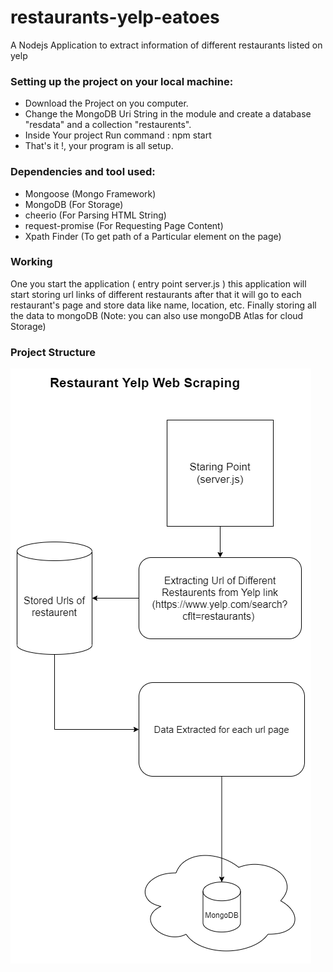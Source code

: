 # restaurants-yelp-eatoes
A Nodejs Application to extract information of different restaurants listed on yelp

### Setting up the project on your local machine:
* Download the Project on you computer.
* Change the MongoDB Uri String in the module and create a database "resdata" and a collection "restaurents".
* Inside Your project Run command : npm start 
* That's it !, your program is all setup.

### Dependencies and tool used:
* Mongoose (Mongo Framework)
* MongoDB (For Storage)
* cheerio (For Parsing HTML String)
* request-promise (For Requesting Page Content)
* Xpath Finder (To get path of a Particular element on the page)

### Working 
One you start the application ( entry point server.js ) this application will start storing url links of different restaurants after that it will go to each restaurant's page and store data like name, location, etc.
Finally storing all the data to mongoDB (Note: you can also use mongoDB Atlas for cloud Storage)

### Project Structure
![Alt text](restaurant-yelp-project-structure.png)